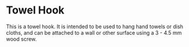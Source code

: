 # Towel Hook

This is a towel hook.  It is intended to be used to hang hand towels or dish cloths, and can be attached to a wall or other surface using a 3 - 4.5 mm wood screw. 